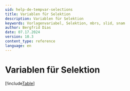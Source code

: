 ```yaml
---
uid: help-de-tempvar-selections
title: Variablen für Selektion
description: Variablen für Selektion
keywords: Vorlagenvariabel, Selektion, mbrs, slid, snam
author: Bergfrid Dias
date: 07.17.2024
version: 10.3
content_type: reference
language: en
---
```


# Variablen für Selektion

[!include[Table](../../../../../common/includes/variable/table-selection.md)]
